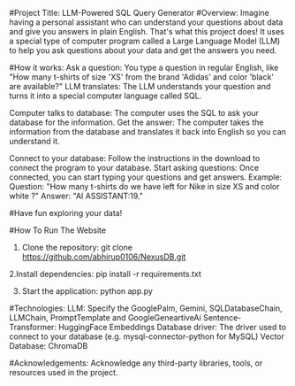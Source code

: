 #Project Title: LLM-Powered SQL Query Generator
#Overview:
Imagine having a personal assistant who can understand your questions about data and give you answers in plain English. That's what this project does! It uses a special type of computer program called a Large Language Model (LLM) to help you ask questions about your data and get the answers you need.

#How it works:
Ask a question: You type a question in regular English, like "How many t-shirts of size 'XS' from the brand 'Adidas' and color 'black' are available?"
LLM translates: The LLM understands your question and turns it into a special computer language called SQL.

Computer talks to database: The computer uses the SQL to ask your database for the information.
Get the answer: The computer takes the information from the database and translates it back into English so you can understand it.

Connect to your database: Follow the instructions in the download to connect the program to your database.
Start asking questions: Once connected, you can start typing your questions and get answers.
Example:
Question: "How many t-shirts do we have left for Nike in size XS and color white ?"
Answer: "AI ASSISTANT:19."

#Have fun exploring your data!

#How To Run The Website
1. Clone the repository:
   git clone https://github.com/abhirup0106/NexusDB.git

2.Install dependencies:
  pip install -r requirements.txt

3. Start the application:
   python app.py

#Technologies:
LLM: Specify the GooglePalm, Gemini, SQLDatabaseChain, LLMChain, PromptTemplate and GoogleGeneartiveAi 
Sentence-Transformer: HuggingFace Embeddings
Database driver: The driver used to connect to your database (e.g. mysql-connector-python for MySQL)
Vector Database: ChromaDB

#Acknowledgements:
Acknowledge any third-party libraries, tools, or resources used in the project.

